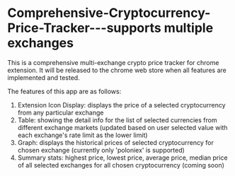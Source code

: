# Comprehensive-Cryptocurrency-Price-Tracker---supports multiple exchanges

This is a comprehensive multi-exchange crypto price tracker for chrome extension. It will be released to the chrome web store when all features are implemented and tested.

The features of this app are as follows:
1) Extension Icon Display: displays the price of a selected cryptocurrency from any particular exchange
2) Table: showing the detail info for the list of selected currencies from different exchange markets (updated based on user selected value with each exchange's rate limit as the lower limit)
3) Graph: displays the historical prices of selected cryptocurrency for chosen exchange (currently only 'poloniex' is supported)
4) Summary stats: highest price, lowest price, average price, median price of all selected exchanges for all chosen cryptocurrency (coming soon)


